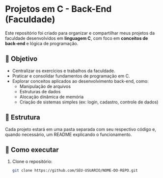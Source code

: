 # Projetos em C - Back-End (Faculdade)

Este repositório foi criado para organizar e compartilhar meus projetos da faculdade desenvolvidos em **linguagem C**, com foco em **conceitos de back-end** e lógica de programação.

## 🎯 Objetivo
- Centralizar os exercícios e trabalhos da faculdade.  
- Praticar e consolidar fundamentos de programação em C.  
- Explorar conceitos aplicados ao desenvolvimento back-end, como:  
  - Manipulação de arquivos  
  - Estruturas de dados  
  - Alocação dinâmica de memória  
  - Criação de sistemas simples (ex: login, cadastro, controle de dados)  

## 📂 Estrutura
Cada projeto estará em uma pasta separada com seu respectivo código e, quando necessário, um README explicando o funcionamento.

## 🚀 Como executar
1. Clone o repositório:
   ```bash
   git clone https://github.com/SEU-USUARIO/NOME-DO-REPO.git
